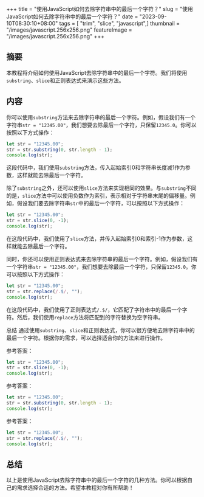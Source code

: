 +++
title = "使用JavaScript如何去除字符串中的最后一个字符？"
slug = "使用JavaScript如何去除字符串中的最后一个字符？"
date = "2023-09-10T08:30:10+08:00"
tags = [ "trim", "slice", "javascript",]
thumbnail = "/images/javascript.256x256.png"
featureImage = "/images/javascript.256x256.png"
+++


## 摘要
本教程将介绍如何使用JavaScript去除字符串中的最后一个字符。我们将使用`substring`、`slice`和正则表达式来演示这些方法。

## 内容

你可以使用`substring`方法来去除字符串的最后一个字符。例如，假设我们有一个字符串`str = "12345.00"`，我们想要去除最后一个字符，只保留`12345.0`。你可以按照以下方式操作：

```javascript
let str = "12345.00";
str = str.substring(0, str.length - 1);
console.log(str);
```

这段代码中，我们使用`substring`方法，传入起始索引0和字符串长度减1作为参数，这样就能去除最后一个字符。

除了`substring`之外，还可以使用`slice`方法来实现相同的效果。与`substring`不同的是，`slice`方法中可以使用负数作为索引，表示相对于字符串末尾的偏移量。例如，假设我们要去除字符串`str`中的最后一个字符，可以按照以下方式操作：

```javascript
let str = "12345.00";
str = str.slice(0, -1);
console.log(str);
```

在这段代码中，我们使用了`slice`方法，并传入起始索引0和索引-1作为参数，这样就能去除最后一个字符。

同时，你还可以使用正则表达式来去除字符串的最后一个字符。例如，假设我们有一个字符串`str = "12345.00"`，我们想要去除最后一个字符，只保留`12345.0`。你可以按照以下方式操作：

```javascript
let str = "12345.00";
str = str.replace(/.$/, "");
console.log(str);
```

在这段代码中，我们使用了正则表达式`/.$/`，它匹配了字符串中的最后一个字符。然后，我们使用`replace`方法将匹配到的字符替换为空字符串。

总结
通过使用`substring`、`slice`和正则表达式，你可以很方便地去除字符串中的最后一个字符。根据你的需求，可以选择适合你的方法来进行操作。

参考答案：
```javascript
let str = "12345.00";
str = str.slice(0, -1);
console.log(str);
```

参考答案：
```javascript
let str = "12345.00";
str = str.substring(0, str.length - 1);
console.log(str);
```

参考答案：
```javascript
let str = "12345.00";
str = str.replace(/.$/, "");
console.log(str);
```

## 总结
以上是使用JavaScript去除字符串中的最后一个字符的几种方法。你可以根据自己的需求选择合适的方法。希望本教程对你有所帮助！


